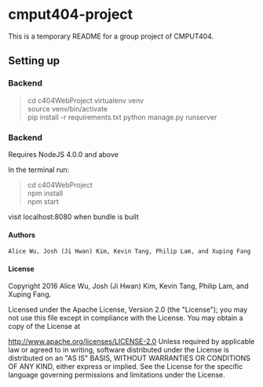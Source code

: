 # cmput404-project

This is a temporary README for a group project of CMPUT404.

## Setting up
### Backend
> cd c404WebProject
> virtualenv venv  
> source venv/bin/activate  
> pip install -r requirements.txt 
> python manage.py runserver

### Backend
Requires NodeJS 4.0.0 and above

In the terminal run:
> cd c404WebProject  
> npm install  
> npm start  

visit localhost:8080 when bundle is built

#### Authors
`Alice Wu, Josh (Ji Hwan) Kim, Kevin Tang, Philip Lam, and Xuping Fang`

#### License 
Copyright 2016 Alice Wu, Josh (Ji Hwan) Kim, Kevin Tang, Philip Lam, and Xuping Fang.

Licensed under the Apache License, Version 2.0 (the "License"); you may not use this file except in compliance with the License. You may obtain a copy of the License at

http://www.apache.org/licenses/LICENSE-2.0 Unless required by applicable law or agreed to in writing, software distributed under the License is distributed on an "AS IS" BASIS, WITHOUT WARRANTIES OR CONDITIONS OF ANY KIND, either express or implied. See the License for the specific language governing permissions and limitations under the License.
